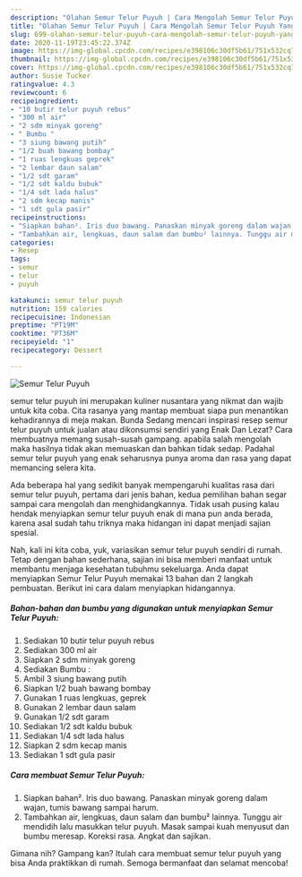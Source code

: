```yaml
---
description: "Olahan Semur Telur Puyuh | Cara Mengolah Semur Telur Puyuh Yang Bisa Manjain Lidah"
title: "Olahan Semur Telur Puyuh | Cara Mengolah Semur Telur Puyuh Yang Bisa Manjain Lidah"
slug: 699-olahan-semur-telur-puyuh-cara-mengolah-semur-telur-puyuh-yang-bisa-manjain-lidah
date: 2020-11-19T23:45:22.374Z
image: https://img-global.cpcdn.com/recipes/e398106c30df5b61/751x532cq70/semur-telur-puyuh-foto-resep-utama.jpg
thumbnail: https://img-global.cpcdn.com/recipes/e398106c30df5b61/751x532cq70/semur-telur-puyuh-foto-resep-utama.jpg
cover: https://img-global.cpcdn.com/recipes/e398106c30df5b61/751x532cq70/semur-telur-puyuh-foto-resep-utama.jpg
author: Susie Tucker
ratingvalue: 4.3
reviewcount: 6
recipeingredient:
- "10 butir telur puyuh rebus"
- "300 ml air"
- "2 sdm minyak goreng"
- " Bumbu "
- "3 siung bawang putih"
- "1/2 buah bawang bombay"
- "1 ruas lengkuas geprek"
- "2 lembar daun salam"
- "1/2 sdt garam"
- "1/2 sdt kaldu bubuk"
- "1/4 sdt lada halus"
- "2 sdm kecap manis"
- "1 sdt gula pasir"
recipeinstructions:
- "Siapkan bahan². Iris duo bawang. Panaskan minyak goreng dalam wajan, tumis bawang sampai harum."
- "Tambahkan air, lengkuas, daun salam dan bumbu² lainnya. Tunggu air mendidih lalu masukkan telur puyuh. Masak sampai kuah menyusut dan bumbu meresap. Koreksi rasa. Angkat dan sajikan."
categories:
- Resep
tags:
- semur
- telur
- puyuh

katakunci: semur telur puyuh 
nutrition: 159 calories
recipecuisine: Indonesian
preptime: "PT19M"
cooktime: "PT36M"
recipeyield: "1"
recipecategory: Dessert

---
```



![Semur Telur Puyuh](https://img-global.cpcdn.com/recipes/e398106c30df5b61/751x532cq70/semur-telur-puyuh-foto-resep-utama.jpg)


semur telur puyuh ini merupakan kuliner nusantara yang nikmat dan wajib untuk kita coba. Cita rasanya yang mantap membuat siapa pun menantikan kehadirannya di meja makan.
Bunda Sedang mencari inspirasi resep semur telur puyuh untuk jualan atau dikonsumsi sendiri yang Enak Dan Lezat? Cara membuatnya memang susah-susah gampang. apabila salah mengolah maka hasilnya tidak akan memuaskan dan bahkan tidak sedap. Padahal semur telur puyuh yang enak seharusnya punya aroma dan rasa yang dapat memancing selera kita.



Ada beberapa hal yang sedikit banyak mempengaruhi kualitas rasa dari semur telur puyuh, pertama dari jenis bahan, kedua pemilihan bahan segar sampai cara mengolah dan menghidangkannya. Tidak usah pusing kalau hendak menyiapkan semur telur puyuh enak di mana pun anda berada, karena asal sudah tahu triknya maka hidangan ini dapat menjadi sajian spesial.


Nah, kali ini kita coba, yuk, variasikan semur telur puyuh sendiri di rumah. Tetap dengan bahan sederhana, sajian ini bisa memberi manfaat untuk membantu menjaga kesehatan tubuhmu sekeluarga. Anda dapat menyiapkan Semur Telur Puyuh memakai 13 bahan dan 2 langkah pembuatan. Berikut ini cara dalam menyiapkan hidangannya.

<!--inarticleads1-->

##### Bahan-bahan dan bumbu yang digunakan untuk menyiapkan Semur Telur Puyuh:

1. Sediakan 10 butir telur puyuh rebus
1. Sediakan 300 ml air
1. Siapkan 2 sdm minyak goreng
1. Sediakan  Bumbu :
1. Ambil 3 siung bawang putih
1. Siapkan 1/2 buah bawang bombay
1. Gunakan 1 ruas lengkuas, geprek
1. Gunakan 2 lembar daun salam
1. Gunakan 1/2 sdt garam
1. Sediakan 1/2 sdt kaldu bubuk
1. Sediakan 1/4 sdt lada halus
1. Siapkan 2 sdm kecap manis
1. Sediakan 1 sdt gula pasir




<!--inarticleads2-->

##### Cara membuat Semur Telur Puyuh:

1. Siapkan bahan². Iris duo bawang. Panaskan minyak goreng dalam wajan, tumis bawang sampai harum.
1. Tambahkan air, lengkuas, daun salam dan bumbu² lainnya. Tunggu air mendidih lalu masukkan telur puyuh. Masak sampai kuah menyusut dan bumbu meresap. Koreksi rasa. Angkat dan sajikan.




Gimana nih? Gampang kan? Itulah cara membuat semur telur puyuh yang bisa Anda praktikkan di rumah. Semoga bermanfaat dan selamat mencoba!
